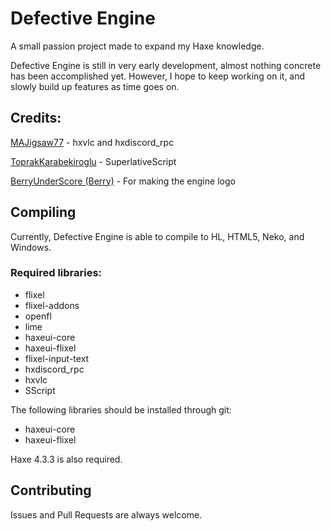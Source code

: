 # Defective Engine
A small passion project made to expand my Haxe knowledge.

Defective Engine is still in very early development, almost nothing concrete has been accomplished yet. However, I hope to keep working on it, and slowly build up features as time goes on.

## Credits:
[MAJigsaw77](https://github.com/MAJigsaw77) - hxvlc and hxdiscord_rpc

[ToprakKarabekiroglu](https://github.com/ToprakKarabekiroglu) - SuperlativeScript

[BerryUnderScore (Berry)](https://github.com/BerryUnderScore) - For making the engine logo

## Compiling
Currently, Defective Engine is able to compile to HL, HTML5, Neko, and Windows.

### Required libraries:
- flixel
- flixel-addons
- openfl
- lime
- haxeui-core
- haxeui-flixel
- flixel-input-text
- hxdiscord_rpc
- hxvlc
- SScript

The following libraries should be installed through git:
- haxeui-core
- haxeui-flixel

Haxe 4.3.3 is also required.

## Contributing
Issues and Pull Requests are always welcome.